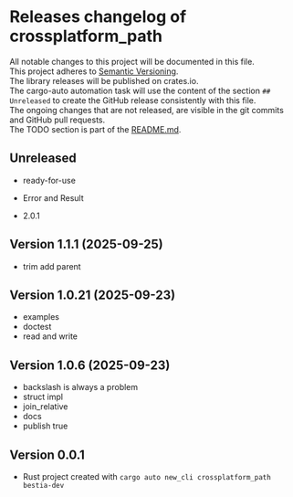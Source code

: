 # Releases changelog of crossplatform_path

All notable changes to this project will be documented in this file.  
This project adheres to [Semantic Versioning](https://semver.org/spec/v2.0.0.html).  
The library releases will be published on crates.io.  
The cargo-auto automation task will use the content of the section `## Unreleased` to create
the GitHub release consistently with this file.  
The ongoing changes that are not released, are visible in the git commits and GitHub pull requests.  
The TODO section is part of the [README.md](https://github.com/bestia-dev/crossplatform_path).  

## Unreleased

- ready-for-use

- Error and Result

- 2.0.1

## Version 1.1.1 (2025-09-25)

- trim add parent

## Version 1.0.21 (2025-09-23)

- examples
- doctest
- read and write

## Version 1.0.6 (2025-09-23)

- backslash is always a problem
- struct impl
- join_relative
- docs
- publish true

## Version 0.0.1

- Rust project created with `cargo auto new_cli crossplatform_path bestia-dev`
